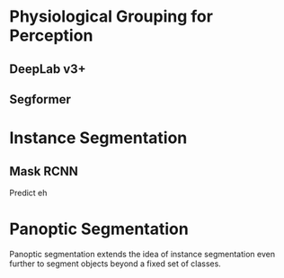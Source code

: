 # Physiological Grouping for Perception

## DeepLab v3+

## Segformer

# Instance Segmentation

## Mask RCNN

Predict eh

# Panoptic Segmentation

Panoptic segmentation extends the idea of instance segmentation even further to segment objects beyond a fixed set of classes.

# 
